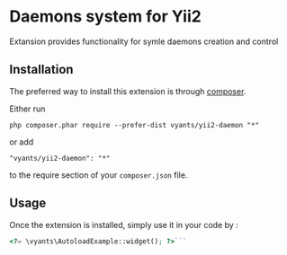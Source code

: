 Daemons system for Yii2
=======================
Extansion provides functionality for symle daemons creation and control

Installation
------------

The preferred way to install this extension is through [composer](http://getcomposer.org/download/).

Either run

```
php composer.phar require --prefer-dist vyants/yii2-daemon "*"
```

or add

```
"vyants/yii2-daemon": "*"
```

to the require section of your `composer.json` file.


Usage
-----

Once the extension is installed, simply use it in your code by  :

```php
<?= \vyants\AutoloadExample::widget(); ?>```